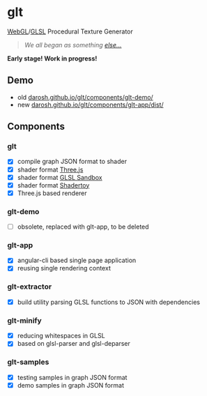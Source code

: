 # glt

[WebGL](https://en.wikipedia.org/wiki/WebGL)/[GLSL](https://en.wikipedia.org/wiki/OpenGL_Shading_Language) Procedural Texture Generator

> _We all began as something [else&hellip;](https://github.com/darosh/texgen-explorer)_

__Early stage! Work in progress!__

## Demo

- old [darosh.github.io/glt/components/glt-demo/](https://darosh.github.io/glt/components/glt-demo/)
- new [darosh.github.io/glt/components/glt-app/dist/](https://darosh.github.io/glt/components/glt-app/dist/)

## Components

### glt

- [x] compile graph JSON format to shader
- [x] shader format [Three.js](https://threejs.org/)
- [x] shader format [GLSL Sandbox](http://glslsandbox.com/)
- [x] shader format [Shadertoy](https://shadertoy.com/)
- [x] Three.js based renderer

### glt-demo

- [ ] obsolete, replaced with glt-app, to be deleted

### glt-app

- [x] angular-cli based single page application
- [x] reusing single rendering context

### glt-extractor

- [x] build utility parsing GLSL functions to JSON with dependencies

### glt-minify

- [x] reducing whitespaces in GLSL
- [x] based on glsl-parser and glsl-deparser

### glt-samples

- [x] testing samples in graph JSON format
- [x] demo samples in graph JSON format
